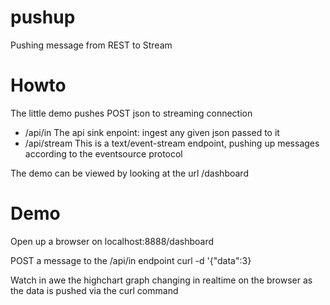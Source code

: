 pushup
======

Pushing message from REST to Stream

Howto
===

The little demo pushes POST json to streaming connection

 - /api/in 
 The api sink enpoint: ingest any given json passed to it
 - /api/stream 
 This is a text/event-stream endpoint, pushing up messages according to the eventsource protocol

The demo can be viewed by looking at the url /dashboard

Demo
===

Open up a browser on localhost:8888/dashboard

POST a message to the /api/in endpoint
curl -d '{"data":3}

Watch in awe the highchart graph changing in realtime on the browser as the data is pushed via the curl command

